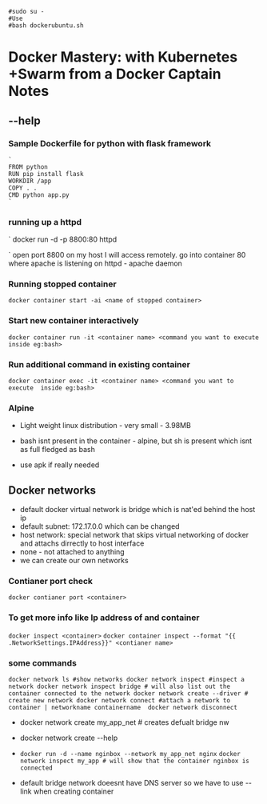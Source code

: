     #sudo su -
    #Use 
    #bash dockerubuntu.sh
    
    
  
# Docker Mastery: with Kubernetes +Swarm from a Docker Captain Notes
## --help
### Sample Dockerfile for python with flask framework
    
    ` 
    FROM python
    RUN pip install flask
    WORKDIR /app
    COPY . .
    CMD python app.py
    `
### running up a httpd

`
docker run -d -p 8800:80 httpd

`
open port 8800 on my host I will access remotely. go into container 80 where apache is listening on
httpd - apache daemon

### Running stopped container
`
docker container start -ai <name of stopped container>
`
### Start new container interactively
`
docker container run -it <container name> <command you want to execute  inside eg:bash>
`
### Run additional command in existing container
`
docker container exec -it <container name> <command you want to execute  inside eg:bash>
`  
### Alpine

* Light weight linux distribution - very small - 3.98MB

* bash isnt present in the container - alpine, but sh is present which isnt as full fledged as bash

* use apk if really needed

## Docker networks
* default docker virtual network is bridge which is nat'ed behind the host ip
* default subnet: 172.17.0.0 which can be changed
* host network: special network that skips virtual networking of docker and attachs dirrectly to host interface
* none - not attached to anything
* we can create our own networks
### Contianer port check

`docker contianer port <container>`

### To get more info like Ip address of and container
`docker inspect <container>`
`docker container inspect --format "{{ .NetworkSettings.IPAddress}}" <contianer name> `

### some commands
`
docker network ls #show networks
docker network inspect #inspect a network
    docker network inspect bridge # will also list out the container connected to the network
docker network create --driver # create new network
docker network connect #attach a network to container | networkname containername 
docker network disconnect
`

* docker network create my_app_net # creates defualt bridge nw
* docker network create --help
* `docker run -d --name nginbox --network my_app_net nginx`
        `docker network inspect my_app # will show that the container nginbox is connected` 
        
* default bridge network doeesnt have DNS server so we have to use --link when creating container
